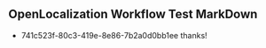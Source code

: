 ## OpenLocalization Workflow Test MarkDown
* 741c523f-80c3-419e-8e86-7b2a0d0bb1ee 
thanks!<!--HONumber=Mar16_HO2-->
